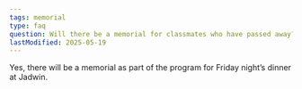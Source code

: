 ```yaml
---
tags: memorial
type: faq
question: Will there be a memorial for classmates who have passed away?
lastModified: 2025-05-19
---
```

Yes, there will be a memorial as part of the program for Friday night’s dinner at Jadwin.
